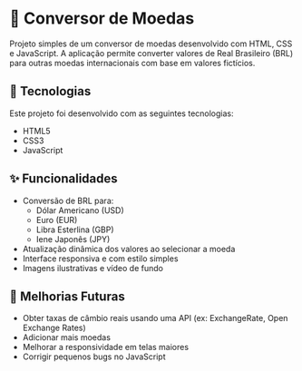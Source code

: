 # 💱 Conversor de Moedas

Projeto simples de um conversor de moedas desenvolvido com HTML, CSS e JavaScript. A aplicação permite converter valores de Real Brasileiro (BRL) para outras moedas internacionais com base em valores fictícios.

## 🧪 Tecnologias

Este projeto foi desenvolvido com as seguintes tecnologias:

- HTML5
- CSS3
- JavaScript

## ✨ Funcionalidades

- Conversão de BRL para:
  - Dólar Americano (USD)
  - Euro (EUR)
  - Libra Esterlina (GBP)
  - Iene Japonês (JPY)
- Atualização dinâmica dos valores ao selecionar a moeda
- Interface responsiva e com estilo simples
- Imagens ilustrativas e vídeo de fundo

## 🚧 Melhorias Futuras

- Obter taxas de câmbio reais usando uma API (ex: ExchangeRate, Open Exchange Rates)
- Adicionar mais moedas
- Melhorar a responsividade em telas maiores
- Corrigir pequenos bugs no JavaScript



